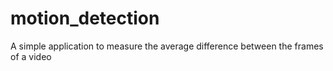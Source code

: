 # motion_detection
A simple application to measure the average difference between the 
frames of a video
